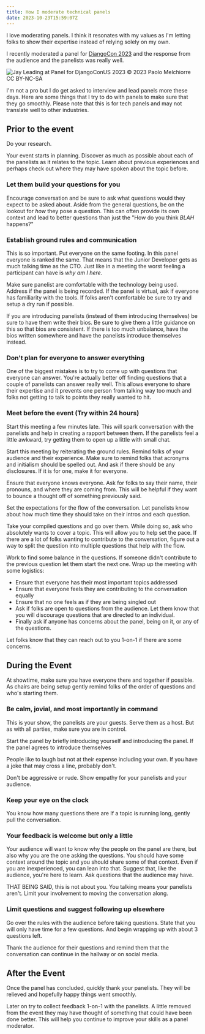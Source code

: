```yaml
---
title: How I moderate technical panels
date: 2023-10-23T15:59:07Z
---
```


I love moderating panels. I think it resonates with my values as I'm letting folks to show their expertise instead of relying solely on my own. 

I recently moderated a panel for [DjangoCon 2023](https://2023.djangocon.us/talks/panel-discussion-who-put-me-in-charge/) and the response from the audience and the panelists was really well. 

![Jay Leading at Panel for DjangoConUS 2023](https://kjaymiller.azureedge.net/media/jay-leading-panel-DCSU.jpg)
© 2023 Paolo Melchiorre CC BY-NC-SA

I'm not a pro but I do get asked to interview and lead panels more these days. Here are some things that I try to do with panels to make sure that they go smoothly. Please note that this is for tech panels and may not translate well to other industries.

## Prior to the event

Do your research.

Your event starts in planning. Discover as much as possible about each of the panelists as it relates to the topic. Learn about previous experiences and perhaps check out where they may have spoken about the topic before.

### Let them build your questions for you

Encourage conversation and be sure to ask what questions would they expect to be asked about. Aside from the general questions, be on the lookout for _how_ they pose a question. This can often provide its own context and lead to better questions than just the "How do you think _BLAH_ happens?"

### Establish ground rules and communication

This is so important. Put everyone on the same footing. In this panel everyone is ranked the same. That means that the Junior Developer gets as much talking time as the CTO. Just like in a meeting the worst feeling a participant can have is _why am I here_.

Make sure panelist are comfortable with the technology being used. Address if the panel is being recorded. If the panel is virtual, ask if everyone has familiarity with the tools. If folks aren't comfortable be sure to try and setup a dry run if possible.

If you are introducing panelists (instead of them introducing themselves) be sure to have them write their bios. Be sure to give them a little guidance on this so that bios are consistent. If there is too much unbalance, have the bios written somewhere and have the panelists introduce themselves instead.

### Don't plan for everyone to answer everything

One of the biggest mistakes is to try to come up with questions that everyone can answer. You're actually better off finding questions that a couple of panelists can answer really well. This allows everyone to share their expertise and it prevents one person from talking way too much and folks not getting to talk to points they really wanted to hit.

### Meet before the event (Try within 24 hours)

Start this meeting a few minutes late. This will spark conversation with the panelists and help in creating a rapport between them. If the panelists feel a little awkward, try getting them to open up a little with small chat. 

Start this meeting by reiterating the ground rules. Remind folks of your audience and their experience. Make sure to remind folks that acronyms and initialism should be spelled out. And ask if there should be any disclosures. If it is for one, make it for everyone.

Ensure that everyone knows everyone. Ask for folks to say their name, their pronouns, and where they are coming from. This will be helpful if they want to bounce a thought off of something previously said.

Set the expectations for the flow of the conversation. Let panelists know about how much time they should take on their intros and each question.

Take your compiled questions and go over them. While doing so, ask who absolutely wants to cover a topic. This will allow you to help set the pace. If there are a lot of folks wanting to contribute to the conversation, figure out a way to split the question into multiple questions that help with the flow. 

Work to find some balance in the questions. If someone didn't contribute to the previous question let them start the next one.
Wrap up the meeting with some logistics:

- Ensure that everyone has their most important topics addressed
- Ensure that everyone feels they are contributing to the conversation equally
- Ensure that no one feels as if they are being singled out
- Ask if folks are open to questions from the audience. Let them know that you will discourage questions that are directed to an individual.
- Finally ask if anyone has concerns about the panel, being on it, or any of the questions.

Let folks know that they can reach out to you 1-on-1 if there are some concerns. 

## During the Event

At showtime, make sure you have everyone there and together if possible. As chairs are being setup gently remind folks of the order of questions and who's starting them.

### Be calm, jovial, and most importantly in command

This is your show, the panelists are your guests. Serve them as a host. But as with all parties, make sure you are in control. 

Start the panel by briefly introducing yourself and introducing the panel. If the panel agrees to introduce themselves

People like to laugh but not at their expense including your own. If you have a joke that may cross a line, probably don't.

Don't be aggressive or rude. Show empathy for your panelists and your audience.

### Keep your eye on the clock

You know how many questions there are 
If a topic is running long, gently pull the conversation.

### Your feedback is welcome but only a little

Your audience will want to know why the people on the panel are there, but also why you are the one asking the questions. You should have some context around the topic and you should share some of that context. Even if you are inexperienced, you can lean into that. Suggest that, like the audience, you're here to learn. Ask questions that the audience may have.

THAT BEING SAID, this is not about you. You talking means your panelists aren't. Limit your involvement to moving the conversation along. 

### Limit questions and suggest following up elsewhere

Go over the rules with the audience before taking questions. State that you will only have time for a few questions. And begin wrapping up with about 3 questions left.

Thank the audience for their questions and remind them that the conversation can continue in the hallway or on social media.

## After the Event

Once the panel has concluded, quickly thank your panelists. They will be relieved and hopefully happy things went smoothly. 

Later on try to collect feedback 1-on-1 with the panelists. A little removed from the event they may have thought of something that could have been done better. This will help you continue to improve your skills as a panel moderator. 

